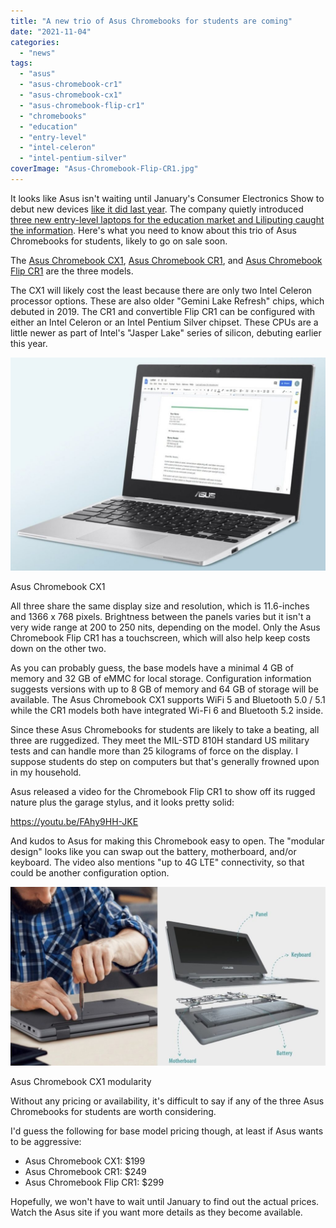 ```yaml
---
title: "A new trio of Asus Chromebooks for students are coming"
date: "2021-11-04"
categories: 
  - "news"
tags: 
  - "asus"
  - "asus-chromebook-cr1"
  - "asus-chromebook-cx1"
  - "asus-chromebook-flip-cr1"
  - "chromebooks"
  - "education"
  - "entry-level"
  - "intel-celeron"
  - "intel-pentium-silver"
coverImage: "Asus-Chromebook-Flip-CR1.jpg"
---
```


It looks like Asus isn't waiting until January's Consumer Electronics Show to debut new devices [like it did last year](https://www.aboutchromebooks.com/news/asus-makes-the-biggest-ces-2021-splash-with-three-new-chromebooks-cm5-cx9-and-flip-c536/). The company quietly introduced [three new entry-level laptops for the education market and Liliputing caught the information](https://liliputing.com/2021/11/asus-launches-three-new-11-6-inch-chromebooks.html). Here's what you need to know about this trio of Asus Chromebooks for students, likely to go on sale soon.

The [Asus Chromebook CX1](https://www.asus.com/Laptops/For-Home/Chromebook/ASUS-Chromebook-CX1-CX1101/), [Asus Chromebook CR1](https://www.asus.com/Laptops/For-Students/Chromebook/ASUS-Chromebook-CR1-CR1100/), and [Asus Chromebook Flip CR1](https://www.asus.com/Laptops/For-Students/Chromebook/ASUS-Chromebook-Flip-CR1-CR1100/) are the three models.

The CX1 will likely cost the least because there are only two Intel Celeron processor options. These are also older "Gemini Lake Refresh" chips, which debuted in 2019. The CR1 and convertible Flip CR1 can be configured with either an Intel Celeron or an Intel Pentium Silver chipset. These CPUs are a little newer as part of Intel's "Jasper Lake" series of silicon, debuting earlier this year.

![Asus Chromebook CX1](images/Acer-Chromebook-CX1-1024x694.jpg)

Asus Chromebook CX1

All three share the same display size and resolution, which is 11.6-inches and 1366 x 768 pixels. Brightness between the panels varies but it isn't a very wide range at 200 to 250 nits, depending on the model. Only the Asus Chromebook Flip CR1 has a touchscreen, which will also help keep costs down on the other two.

As you can probably guess, the base models have a minimal 4 GB of memory and 32 GB of eMMC for local storage. Configuration information suggests versions with up to 8 GB of memory and 64 GB of storage will be available. The Asus Chromebook CX1 supports WiFi 5 and Bluetooth 5.0 / 5.1 while the CR1 models both have integrated Wi-Fi 6 and Bluetooth 5.2 inside.

Since these Asus Chromebooks for students are likely to take a beating, all three are ruggedized. They meet the MIL-STD 810H standard US military tests and can handle more than 25 kilograms of force on the display. I suppose students do step on computers but that's generally frowned upon in my household.

Asus released a video for the Chromebook Flip CR1 to show off its rugged nature plus the garage stylus, and it looks pretty solid:

https://youtu.be/FAhy9HH-JKE

And kudos to Asus for making this Chromebook easy to open. The "modular design" looks like you can swap out the battery, motherboard, and/or keyboard. The video also mentions "up to 4G LTE" connectivity, so that could be another configuration option.

![Asus Chromebook CX1 modularity](images/Asus-Chromebook-CX1-modular-1024x581.jpg)

Asus Chromebook CX1 modularity

Without any pricing or availability, it's difficult to say if any of the three Asus Chromebooks for students are worth considering.

I'd guess the following for base model pricing though, at least if Asus wants to be aggressive:

- Asus Chromebook CX1: $199
- Asus Chromebook CR1: $249
- Asus Chromebook Flip CR1: $299

Hopefully, we won't have to wait until January to find out the actual prices. Watch the Asus site if you want more details as they become available.
